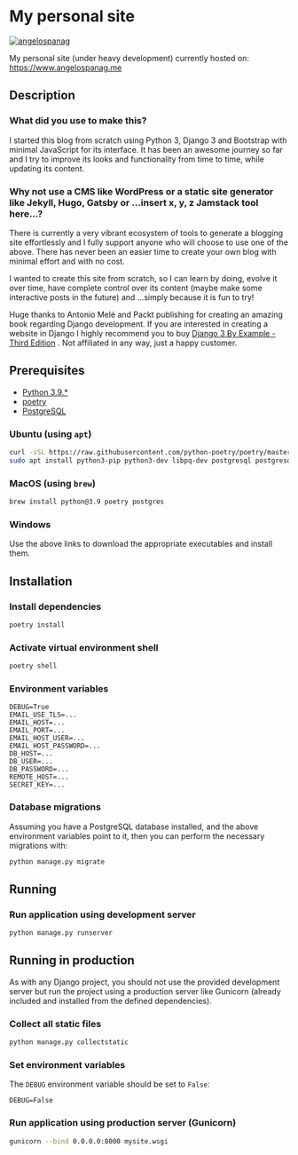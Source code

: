 # My personal site

[![angelospanag](https://circleci.com/gh/angelospanag/my-site.svg?style=svg)](https://app.circleci.com/pipelines/github/angelospanag/my-site)

My personal site (under heavy development) currently hosted on: https://www.angelospanag.me

## Description

### What did you use to make this?

I started this blog from scratch using Python 3, Django 3 and Bootstrap with minimal JavaScript for its interface. It
has been an awesome journey so far and I try to improve its looks and functionality from time to time, while updating
its content.

### Why not use a CMS like WordPress or a static site generator like Jekyll, Hugo, Gatsby or ...insert x, y, z Jamstack tool here...?

There is currently a very vibrant ecosystem of tools to generate a blogging site effortlessly and I fully support anyone
who will choose to use one of the above. There has never been an easier time to create your own blog with minimal effort
and with no cost.

I wanted to create this site from scratch, so I can learn by doing, evolve it over time, have complete control over its
content (maybe make some interactive posts in the future) and ...simply because it is fun to try!

Huge thanks to Antonio Melé and Packt publishing for creating an amazing book regarding Django development. If you are
interested in creating a website in Django I highly recommend you to
buy [Django 3 By Example - Third Edition](https://www.packtpub.com/product/django-3-by-example-third-edition/9781838981952)
. Not affiliated in any way, just a happy customer.

## Prerequisites

* [Python 3.9.*](https://www.python.org/downloads/)
* [poetry](https://python-poetry.org/docs/#installation)
* [PostgreSQL](https://www.postgresql.org/download/)

### Ubuntu (using `apt`)

```bash
curl -sSL https://raw.githubusercontent.com/python-poetry/poetry/master/get-poetry.py | python -
sudo apt install python3-pip python3-dev libpq-dev postgresql postgresql-contrib
```

### MacOS (using `brew`)

```bash
brew install python@3.9 poetry postgres
```

### Windows

Use the above links to download the appropriate executables and install them.

## Installation

### Install dependencies

```bash
poetry install
```

### Activate virtual environment shell

```bash
poetry shell
```

### Environment variables

```dotenv
DEBUG=True
EMAIL_USE_TLS=...
EMAIL_HOST=...
EMAIL_PORT=...
EMAIL_HOST_USER=...
EMAIL_HOST_PASSWORD=...
DB_HOST=...
DB_USER=...
DB_PASSWORD=...
REMOTE_HOST=...
SECRET_KEY=...
```

### Database migrations

Assuming you have a PostgreSQL database installed, and the above environment variables point to it, then you can perform the necessary
migrations with:

```bash
python manage.py migrate 
```

## Running

### Run application using development server

```bash
python manage.py runserver
```

## Running in production

As with any Django project, you should not use the provided development server but run the project using a production
server like Gunicorn (already included and installed from the defined dependencies).

### Collect all static files

```bash
python manage.py collectstatic
```

### Set environment variables

The `DEBUG` environment variable should be set to `False`:

```dotenv
DEBUG=False
```

### Run application using production server (Gunicorn)

```bash
gunicorn --bind 0.0.0.0:8000 mysite.wsgi
```
